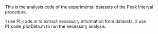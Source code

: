 This is the analysis code of the experimental datasets of the Peak Interval procedure.

1 use PI_code.m to extract necessary information from dataests.
2 use PI_code_plotData.m to run the necessary analysis.
